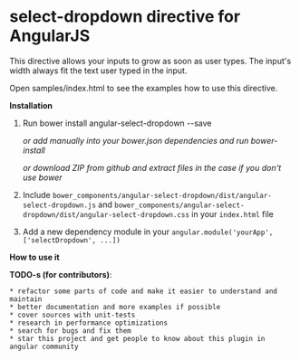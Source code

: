 select-dropdown directive for AngularJS
========================

This directive allows your inputs to grow as soon as user types.
The input's width always fit the text user typed in the input.

Open samples/index.html to see the examples how to use this directive.

**Installation**

1. Run bower install angular-select-dropdown --save

    *or add manually into your bower.json dependencies and run bower-install*
    
    *or download ZIP from github and extract files in the case if you don't use bower*
    
2. Include `bower_components/angular-select-dropdown/dist/angular-select-dropdown.js` and 
 `bower_components/angular-select-dropdown/dist/angular-select-dropdown.css` in your `index.html` file

3. Add a new dependency module in your `angular.module('yourApp', ['selectDropdown', ...])`

**How to use it**


**TODO-s (for contributors)**:

    * refactor some parts of code and make it easier to understand and maintain
    * better documentation and more examples if possible
    * cover sources with unit-tests
    * research in performance optimizations
    * search for bugs and fix them
    * star this project and get people to know about this plugin in angular community